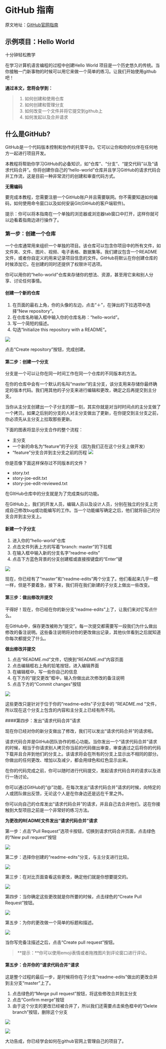 # GitHub 指南

原文地址：[GitHub官网指南](https://guides.github.com/activities/hello-world/)

## 示例项目：Hello World

十分钟轻松教学

在学习计算机语言编程的过程中创建Hello World 项目是一个历史悠久的传统。当你接触一门新事物的时候可以用它来做一个简单的练习。让我们开始使用github吧！

**通过本文，您将会学到：**

>1. 如何创建和使用仓库
>2. 如何创建和管理分支
>3. 如何改变一个文件并将它提交到github上
>4. 如何发起以及合并请求

## 什么是GitHub?

GitHub是一个代码版本控制和协作的托管平台。它可以让你和你的伙伴在任何地方一起进行项目开发。

本教程将帮助你学习GitHub的必备知识，如“仓库”、“分支”、“提交代码”以及“请求代码合并”。你将创建你自己的“hello-world”仓库并且学习GitHub的请求代码合并工作流，这是目前一种非常流行的创建和审查代码方式。

**无需编码**

要完成本教程，您需要注册一个GitHub账户并且需要联网。你不需要知道如何编码，如何使用命令窗口以及如何安装Git(GitHub的客户端软件)。

提示：你可以将本指南在一个单独的浏览器或浏览器tab窗口中打开，这样你就可以边看着指南边进行操作了。

### 第一步：创建一个仓库

一个仓库通常用来组织一个单独的项目。该仓库可以包含你项目中的所有文件，如文件夹、文件、图片、视频、电子表格、数据集等。我们建议包含一个README文件，或者你自定义的用来记录项目信息的文件。GitHub将默认在你创建仓库的时候添加它。在创建的同时还提供了权限许可选项。

你可以用你的“hello-world”仓库来存储你的想法、资源，甚至用它来和别人分享、讨论任何事情。

#### 创建一个新的仓库

1. 在页面的最右上角，你的头像的左边，点击“＋”，在弹出的下拉选项中选择“New repository”。
2. 在仓库名称输入框中输入你的仓库名称：“hello-world”。
3. 写一个简短的描述。
4. 勾选“Initialize this repository with a README”。

![](https://guides.github.com/activities/hello-world/create-new-repo.png)

点击“Create repository”按钮，完成创建。

#### 第二步：创建一个分支

分支是一个可以让你在同一时间工作在同一个仓库的不同版本的方法。

在你的仓库中会有一个默认的名叫“master”的主分支，该分支用来存储你最终确定的版本代码。我们用其他的子分支来进行编辑和更改，确定之后再提交到主分支。

当你从主分支创建出一个子分支的那一刻，其实你就是对当时时间点的主分支做了一个拷贝。如果之后别的分支的人对主分支做出了更新，在你提交到主分支之前，你必须先从主分支上拉取那些更新。

下面的图表将显示分支合作的整个流程：

- 主分支
- 一个新的命名为“feature”的子分支（因为我们正在这个分支上做开发）
- “feature”分支合并到主分支之前的历程
![](https://guides.github.com/activities/hello-world/branching.png)

你是否像下面这样保存过不同版本的文件？

- story.txt
- story-joe-edit.txt
- story-joe-edit-reviewed.txt

在GItHub仓库中的分支就是为了完成类似的功能。

在GitHub上，我们的开发人员，编辑人员以及设计人员，分别在独立的分支上完成自己修改bug或功能编写的工作。当一个功能编写确定之后，他们就将自己的分支合并到主分支上。

#### 新建一个子分支

1. 进入你的“hello-world”仓库
2. 点击文件列表上方的写着“branch: master”的下拉框
3. 在输入框中输入新的分支名字“readme-edits”
4. 点击下方蓝色背景的分支创建框或直接按键盘的“Enter”键

![](https://guides.github.com/activities/hello-world/readme-edits.gif)

现在，你已经有了“master”和“readme-edits”两个分支了。他们看起来几乎一模一样，但是不要着急，接下来，我们将在我们新建的子分支上做出一些改变。

#### 第三步：做出修改并提交

干得好！现在，你已经在你的新分支“readme-edits”上了，让我们来对它写点什么。

在GitHub中，保存更改被称为“提交”。每一次提交都需要写一段我们为什么做出修改的备注说明。这些备注说明将对你的更改做出记录，其他伙伴看到之后就知道你每次都提交了什么。

**做出修改并提交**

1. 点击“README.md”文件，切换到“README.md”内容页面
2. 点击编辑框右上角的铅笔按钮，进入编辑界面
3. 在编辑框中，写一些你自己的信息
4. 在下方的“提交更改”框中，输入你做出此次修改的备注说明
5. 点击下方的“Commit changes”按钮

![](https://guides.github.com/activities/hello-world/commit.png)

这些更改只是针对于位于你的“readme-edits”子分支中的 “README.md ”文件，所以现在这个分支上包含的内容和主分支上已经有所不同。

####第四步：发出“请求代码合并”请求

现在你已经对你的新分支做出了修改，我们可以发出“请求代码合并”的请求啦。

请求代码合并是GitHub团队协作的核心功能。当你发出一个“请求代码合并”请求的时候，相当于你请求别人拷贝你当前的代码做出审查，审查通过之后将你的代码下载并且合并到他们的分支上。该请求将会在所有的分支上显示出不相同的部分。你做出的任何更改、增加以及减少，都会用绿色和红色显示出来。

在你的代码完成之前，你可以随时进行代码提交，发起请求代码合并的请求以及进行一场讨论。

你可以通过GitHub的“@”功能，在每次发出“请求代码合并”请求的时候，向特定的人或团队做出反馈，无论这个人是在你身边还是远在千里之外。

你可以向自己的仓库发出“请求代码合并”的请求，并且自己去合并他们。这在你接触到大型项目之前是一个非常好的练习方法。

**为更改的README文件发出“请求代码合并”请求**

第一步：点击“Pull Request”选项卡按钮，切换到请求代码合并页面，点击绿色的“New pull request”按钮

![](https://guides.github.com/activities/hello-world/pr-tab.gif)

第二步：选择你创建的“readme-edits”分支，与主分支进行比较。

![](https://guides.github.com/activities/hello-world/pick-branch.png)

第三步：在对比页面查看这些更改，确定他们就是你想要提交的。

![](https://guides.github.com/activities/hello-world/diff.png)

第四步：当你确定这些更改就是你所要的时候，点击绿色的“Create Pull Request”按钮。

![](https://guides.github.com/activities/hello-world/create-pr.png)

第五步：为你的更改做一个简单的标题和描述。

![](https://guides.github.com/activities/hello-world/pr-form.png)

当你写完备注描述之后，点击“Create pull request”按钮。

>**提示：**你可以使用emoji表情或者拖拽图片到评论窗口进行评论。

#### 第五步：合并你的“请求代码合并”请求

这是整个过程的最后一步，是时候将你在子分支“readme-edits”做出的更改合并到主分支“master”上了。

1. 点击绿色的“Merge pull request”按钮，将这些修改合并到主分支
2. 点击“Confirm merge”按钮
3. 由于这个分支的更改已经被合并了，所以我们还需要点击紫色框中的“Delete branch”按钮，删除这个分支

![](https://guides.github.com/activities/hello-world/merge-button.png)

![](https://guides.github.com/activities/hello-world/delete-button.png)


大功告成，你已经学会如何在github官网上管理自己的项目了。

